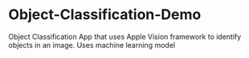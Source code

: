 # Object-Classification-Demo

Object Classification App that uses Apple Vision framework to identify objects in an image. Uses machine learning model

